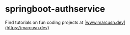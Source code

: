 # springboot-authservice

Find tutorials on fun coding projects at
[www.marcusn.dev](https://marcusn.dev)
